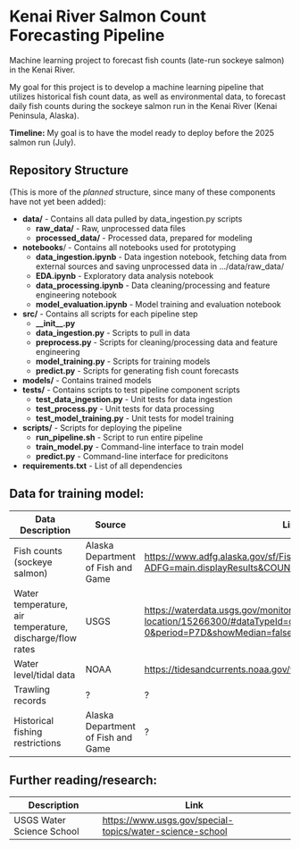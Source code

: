 # Kenai River Salmon Count Forecasting Pipeline
Machine learning project to forecast fish counts (late-run sockeye salmon) in the Kenai River.

My goal for this project is to develop a machine learning pipeline that utilizes historical fish count data, as well as environmental data, to forecast daily fish counts during the sockeye salmon run in the Kenai River (Kenai Peninsula, Alaska).

**Timeline:** My goal is to have the model ready to deploy before the 2025 salmon run (July).

## Repository Structure
(This is more of the _planned_ structure, since many of these components have not yet been added):
- **data/** - Contains all data pulled by data_ingestion.py scripts
  - **raw_data/** - Raw, unprocessed data files
  - **processed_data/** - Processed data, prepared for modeling
- **notebooks**/ - Contains all notebooks used for prototyping
  - **data_ingestion.ipynb** - Data ingestion notebook, fetching data from external sources and saving unprocessed data in .../data/raw_data/
  - **EDA.ipynb** - Exploratory data analysis notebook
  - **data_processing.ipynb** - Data cleaning/processing and feature engineering notebook
  - **model_evaluation.ipynb** - Model training and evaluation notebook
- **src/** - Contains all scripts for each pipeline step
  - **\_\_init\_\_.py**
  - **data_ingestion.py** - Scripts to pull in data
  - **preprocess.py** - Scripts for cleaning/processing data and feature engineering
  - **model_training.py** - Scripts for training models
  - **predict.py** - Scripts for generating fish count forecasts
- **models/** - Contains trained models
- **tests/** - Contains scripts to test pipeline component scripts
  - **test_data_ingestion.py** - Unit tests for data ingestion
  - **test_process.py** - Unit tests for data processing
  - **test_model_training.py** - Unit tests for model training
- **scripts/** - Scripts for deploying the pipeline
  - **run_pipeline.sh** - Script to run entire pipeline
  - **train_model.py** - Command-line interface to train model
  - **predict.py** - Command-line interface for predicitons
- **requirements.txt** - List of all dependencies

## Data for training model:
|Data Description|Source|Link|Frequency|
|----|------|----|---------|
|Fish counts (sockeye salmon)|Alaska Department of Fish and Game|https://www.adfg.alaska.gov/sf/FishCounts/index.cfm?ADFG=main.displayResults&COUNTLOCATIONID=40&SpeciesID=420|Daily|
|Water temperature, air temperature, discharge/flow rates|USGS|https://waterdata.usgs.gov/monitoring-location/15266300/#dataTypeId=continuous-00065-0&period=P7D&showMedian=false|Daily|
|Water level/tidal data|NOAA|https://tidesandcurrents.noaa.gov/waterlevels.html?id=9455760|Daily|
|Trawling records|?|?|?|
|Historical fishing restrictions|Alaska Department of Fish and Game|?|?|

## Further reading/research:
|Description|Link|
|-----------|----|
|USGS Water Science School|https://www.usgs.gov/special-topics/water-science-school|
